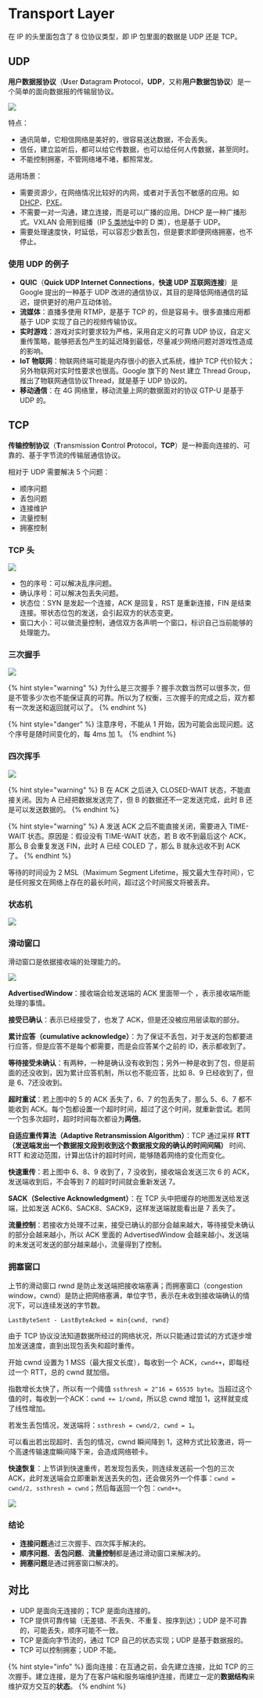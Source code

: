 # Transport Layer

在 IP 的头里面包含了 8 位协议类型，即 IP 包里面的数据是 UDP 还是 TCP。

## UDP

**用户数据报协议**（**U**ser **D**atagram **P**rotocol，**UDP**，又称**用户数据包协议**）是一个简单的面向数据报的传输层协议。

![](../../.gitbook/assets/image%20%2874%29.png)

特点：

* 通讯简单，它相信网络是美好的，很容易送达数据，不会丢失。
* 信任，建立监听后，都可以给它传数据，也可以给任何人传数据，甚至同时。
* 不能控制拥塞，不管网络堵不堵，都照常发。

适用场景：

* 需要资源少，在网络情况比较好的内网，或者对于丢包不敏感的应用。如 [DHCP](application-layer.md#dhcp)、[PXE](application-layer.md#pxe)。
* 不需要一对一沟通，建立连接，而是可以广播的应用。DHCP 是一种广播形式。VXLAN 会用到组播（IP [5 类地址](network-layer.md#wu-lei-ip)中的 D 类），也是基于 UDP。
* 需要处理速度快，时延低，可以容忍少数丢包，但是要求即便网络拥塞，也不停止。

### 使用 UDP 的例子

* **QUIC**（**Quick UDP Internet Connections**，**快速 UDP 互联网连接**）是 Google 提出的一种基于 UDP 改进的通信协议，其目的是降低网络通信的延迟，提供更好的用户互动体验。
* **流媒体**：直播多使用 RTMP，是基于 TCP 的，但是容易卡。很多直播应用都基于 UDP 实现了自己的视频传输协议。
* **实时游戏**：游戏对实时要求较为严格，采用自定义的可靠 UDP 协议，自定义重传策略，能够把丢包产生的延迟降到最低，尽量减少网络问题对游戏性造成的影响。
* **IoT 物联网**：物联网终端可能是内存很小的嵌入式系统，维护 TCP 代价较大；另外物联网对实时性要求也很高。Google 旗下的 Nest 建立 Thread Group，推出了物联网通信协议Thread，就是基于 UDP 协议的。
* **移动通信**：在 4G 网络里，移动流量上网的数据面对的协议 GTP-U 是基于 UDP 的。

## TCP

**传输控制协议**（**T**ransmission **C**ontrol **P**rotocol，**TCP**）是一种面向连接的、可靠的、基于字节流的传输层通信协议。

相对于 UDP 需要解决 5 个问题：

* 顺序问题
* 丢包问题
* 连接维护
* 流量控制
* 拥塞控制

### TCP 头

![](../../.gitbook/assets/image%20%2860%29.png)

* 包的序号：可以解决乱序问题。
* 确认序号：可以解决包丢失问题。
* 状态位：SYN 是发起一个连接，ACK 是回复，RST 是重新连接，FIN 是结束连接。带状态位包的发送，会引起双方的状态变更。
* 窗口大小：可以做流量控制，通信双方各声明一个窗口，标识自己当前能够的处理能力。

### 三次握手

![](../../.gitbook/assets/image%20%2852%29.png)

{% hint style="warning" %}
为什么是三次握手？握手次数当然可以很多次，但是不管多少次也不能保证真的可靠。所以为了权衡，三次握手的完成之后，双方都有一次发送和返回就可以了。
{% endhint %}

{% hint style="danger" %}
注意序号，不能从 1 开始，因为可能会出现问题。这个序号是随时间变化的，每 4ms 加 1。
{% endhint %}

### 四次挥手

![](../../.gitbook/assets/image%20%2889%29.png)

{% hint style="warning" %}
B 在 ACK 之后进入 CLOSED-WAIT 状态，不能直接关闭。因为 A 已经把数据发送完了，但 B 的数据还不一定发送完成，此时 B 还是可以发送数据的。
{% endhint %}

{% hint style="warning" %}
A 发送 ACK 之后不能直接关闭，需要进入 TIME-WAIT 状态。原因是：假设没有 TIME-WAIT 状态，若 B 收不到最后这个 ACK，那么 B 会重复发送 FIN，此时 A 已经 COLED 了，那么 B 就永远收不到 ACK 了。
{% endhint %}

等待的时间设为 2 MSL（Maximum Segment Lifetime，报文最大生存时间），它是任何报文在网络上存在的最长时间，超过这个时间报文将被丢弃。

### 状态机

![](../../.gitbook/assets/image%20%28128%29.png)

### 滑动窗口

滑动窗口是依据接收端的处理能力的。

![](../../.gitbook/assets/image%20%2821%29.png)

**AdvertisedWindow**：接收端会给发送端的 ACK 里面带一个 ，表示接收端所能处理的事情。

**接受已确认**：表示已经接受了，也发了 ACK，但是还没被应用层读取的部分。

**累计应答（cumulative acknowledge）**：为了保证不丢包，对于发送的包都要进行应答，但是应答不是每个都需要，而是会应答某个之前的 ID，表示都收到了。

**等待接受未确认**：有两种，一种是确认没有收到包；另外一种是收到了包，但是前面的还没收到，因为累计应答机制，所以也不能应答，比如 8、9 已经收到了，但是 6、7还没收到。

**超时重试**：若上图中的 5 的 ACK 丢失了，6、7 的包丢失了，那么 5、6、7 都不能收到 ACK。每个包都设置一个超时时间，超过了这个时间，就重新尝试。若同一个包多次超时，超时时间每次都设为**两倍**。

**自适应重传算法（Adaptive Retransmission Algorithm）**：TCP 通过采样 **RTT（发送端发出一个数据报文段到收到这个数据报文段的确认的时间间隔）** 时间、RTT 和波动范围，计算出估计的超时时间，能够随着网络的变化而变化。

**快速重传**：若上图中 6、8、9 收到了，7 没收到，接收端会发送三次 6 的 ACK，发送端收到后，不会等到 7 的超时时间就会重新发送 7。

**SACK（Selective Acknowledgment）**：在 TCP 头中把缓存的地图发送给发送端，比如发送 ACK6、SACK8、SACK9，这样发送端就能看出是 7 丢失了。

**流量控制**：若接收方处理不过来，接受已确认的部分会越来越大，等待接受未确认的部分会越来越小，所以 ACK 里面的 AdvertisedWindow 会越来越小，发送端的未发送可发送的部分越来越小，流量得到了控制。

### 拥塞窗口

上节的滑动窗口 rwnd 是防止发送端把接收端塞满；而拥塞窗口（congestion window，cwnd）是防止把网络塞满，单位字节，表示在未收到接收端确认的情况下，可以连续发送的字节数。

`LastByteSent - LastByteAcked = min{cwnd, rwnd}`

由于 TCP 协议没法知道数据所经过的网络状况，所以只能通过尝试的方式逐步增加发送速度，直到出现包丢失和超时重传。

开始 cwnd 设置为 1 MSS（最大报文长度），每收到一个 ACK，`cwnd++`，即每经过一个 RTT，总的 cwnd 就加倍。

指数增长太快了，所以有一个阈值 `ssthresh = 2^16 = 65535 byte`。当超过这个值的时，每收到一个ACK：`cwnd += 1/cwnd`，所以总 cwnd 增加 1，这样就变成了线性增加。

若发生丢包情况，发送端将：`ssthresh = cwnd/2, cwnd = 1`。

可以看出若出现超时、丢包的情况，cwnd 瞬间降到 1，这种方式比较激进，将一个高速传输速度瞬间降下来，会造成网络顿卡。

**快速恢复**：上节讲到快速重传，若发现包丢失，则连续发送前一个包的三次 ACK，此时发送端会立即重新发送丢失的包，还会做另外一个件事：`cwnd = cwnd/2, ssthresh = cwnd`；然后每返回一个包：`cwnd++`。

![](../../.gitbook/assets/image%20%2890%29.png)

### 结论

* **连接问题**通过三次握手、四次挥手解决的。
* **顺序问题**、**丢包问题**、**流量控制**都是通过滑动窗口来解决的。
* **拥塞问题**是通过拥塞窗口解决的。

## 对比

* UDP 是面向无连接的；TCP 是面向连接的。
* TCP 提供可靠传输（无差错、不丢失、不重复、按序到达）；UDP 是不可靠的，可能丢失，顺序可能不一致。
* TCP 是面向字节流的，通过 TCP 自己的状态实现；UDP 是基于数据报的。
* TCP 可以控制拥塞；UDP 不能。

{% hint style="info" %}
面向连接：在互通之前，会先建立连接，比如 TCP 的三次握手。建立连接，是为了在客户端和服务端维护连接，而建立一定的**数据结构**来维护双方交互的**状态**。
{% endhint %}

